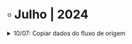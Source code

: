 # ▫️ Julho | 2024



<details>

<summary>10/07: Copiar dados do fluxo de origem</summary>

**Workflow > Desenho do fluxo**&#x20;

A tela de configuração para o componente de “**Novo Fluxo**”, foi alterada para possibilitar ao usuário copiar os dados do fluxo atual para o novo fluxo.&#x20;

Anteriormente, no avanço para este componente apenas a aplicação ativava um novo fluxo. Com esta alteração, o usuário poderá configurar previamente, quais informações do fluxo atual poderão ser copiadas para o fluxo de destino.&#x20;

</details>

